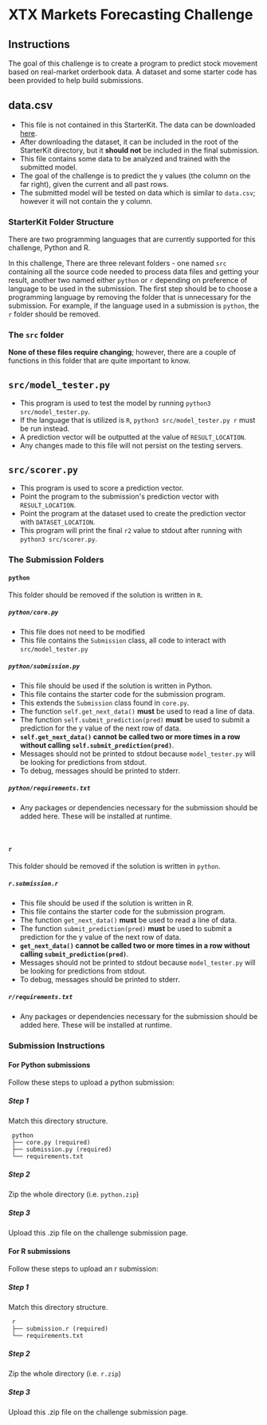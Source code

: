 # XTX Markets Forecasting Challenge

## Instructions

The goal of this challenge is to create a program to predict stock movement based on real-market orderbook data. A dataset and some starter code has been provided to help build submissions.

## data.csv
* This file is not contained in this StarterKit. The data can be downloaded [here](https://www.google.com/search?rlz=1C5CHFA_enUS835US836&ei=FcHiXPuEOsTO5gLG-ayYBw&q=insert+file+download+link+here&oq=insert+file+download+link+here&gs_l=psy-ab.3...4342.5057..5172...0.0..0.130.481.3j2......0....1..gws-wiz.......0i71j35i39.wmmOJos0Zbs).
* After downloading the dataset, it can be included in the root of the StarterKit directory, but it **should not** be included in the final submission.
* This file contains some data to be analyzed and trained with the submitted model. 
* The goal of the challenge is to predict the y values (the column on the far right), given the current and all past rows. 
* The submitted model will be tested on data which is similar to `data.csv`; however it will not contain the y column.

### StarterKit Folder Structure

There are two programming languages that are currently supported for this challenge, Python and R.

In this challenge, There are three relevant folders - one named `src` containing all the source code needed to process data 
files and getting your result, another two named either `python` or `r` depending on preference of language to be used in the 
submission. The first step should be to choose a programming language by removing the folder that is unnecessary for the 
submission. For example, if the language used in a submission is `python`, the `r` folder should be removed.

### The `src` folder

**None of these files require changing**; however, there are a couple of functions in this folder that are quite important to know.

## `src/model_tester.py`
* This program is used to test the model by running `python3 src/model_tester.py`.
* If the language that is utilized is `R`, `python3 src/model_tester.py r` must be run instead.
* A prediction vector will be outputted at the value of `RESULT_LOCATION`.
* Any changes made to this file will not persist on the testing servers.

## `src/scorer.py`
* This program is used to score a prediction vector.
* Point the program to the submission's prediction vector with `RESULT_LOCATION`.
* Point the program at the dataset used to create the prediction vector with `DATASET_LOCATION`.
* This program will print the final `r2` value to stdout after running with `python3 src/scorer.py`.

### The Submission Folders

#### `python`

This folder should be removed if the solution is written in `R`.

##### `python/core.py`
* This file does not need to be modified
* This file contains the `Submission` class, all code to interact with `src/model_tester.py`

##### `python/submission.py`
* This file should be used if the solution is written in Python.
* This file contains the starter code for the submission program.
* This extends the `Submission` class found in `core.py`.
* The function `self.get_next_data()` **must** be used to read a line of data.
* The function `self.submit_prediction(pred)` **must** be used to submit a prediction for the y value of the next row of data.
* **`self.get_next_data()` cannot be called two or more times in a row without calling `self.submit_prediction(pred)`**.
* Messages should not be printed to stdout because `model_tester.py` will be looking for predictions from stdout.
* To debug, messages should be printed to stderr.

##### `python/requirements.txt`
* Any packages or dependencies necessary for the submission should be added here. These will be installed at runtime.

&nbsp;

#### `r`

This folder should be removed if the solution is written in `python`.

##### `r.submission.r`
* This file should be used if the solution is written in R.
* This file contains the starter code for the submission program.
* The function `get_next_data()` **must** be used to read a line of data.
* The function `submit_prediction(pred)` **must** be used to submit a prediction for the y value of the next row of data.
* **`get_next_data()` cannot be called two or more times in a row without calling `submit_prediction(pred)`**.
* Messages should not be printed to stdout because `model_tester.py` will be looking for predictions from stdout.
* To debug, messages should be printed to stderr.

##### `r/requirements.txt`
* Any packages or dependencies necessary for the submission should be added here. These will be installed at runtime.

### Submission Instructions

#### For Python submissions

Follow these steps to upload a python submission:

##### Step 1
Match this directory structure.

     python
     ├── core.py (required)
     ├── submission.py (required)
     └── requirements.txt

##### Step 2
Zip the whole directory (i.e. `python.zip`)

##### Step 3
Upload this .zip file on the challenge submission page.

#### For R submissions

Follow these steps to upload an r submission:

##### Step 1
Match this directory structure.

     r
     ├── submission.r (required)
     └── requirements.txt

##### Step 2
Zip the whole directory (i.e. `r.zip`)

##### Step 3
Upload this .zip file on the challenge submission page.
